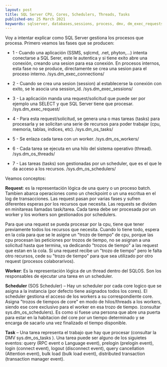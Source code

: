 ```yaml
---
layout: post
title: SQL Server CPU, Cores, Schedulers, Threads, Tasks
published-on: 25 March 2021
keywords: sqlserver, databases,sessions, process, dmv, dm_exec_requests, dm_exec_connections, dm_exec_sessions, CPU, Cores, Schedulers, Threads, Tasks 
---
```


Voy a intentar explicar como SQL Server gestiona los procesos que procesa. Primero veamos las fases que se producen:

- 1 - Cuando una aplicación (SSMS, sqlcmd, .net, phyton,...) intenta conectarse a SQL Serer, este le autentica y si tiene exito abre una conexión, creando una sesion para esa conexión. En procesos internos, esta fase no se produce, directamente se crea una sesion para el proceso interno.
/sys.dm_exec_connections/

- 2 - Cuando se crea una sesion (session) al establecerse la conexión con exito, se le asocia una session_id.
/sys.dm_exec_sessions/

- 3 - La aplicación manda una request/solicitud que puede ser por ejemplo una SELECT y que SQL Server tiene que procesar.
/sys.dm_exec_request/

- 4 - Para esta request/solicitud, se genera una o mas tareas (tasks) para procesarla y se solicitan una serie de recursos para poder trabajar (cpu, memoria, tablas, indices, etc).
/sys.dm_os_tasks/

- 5 - Se enlaza cada tarea con un worker.
/sys.dm_os_workers/

- 6 - Cada tarea se ejecuta en una hilo del sistema operativo (thread).
/sys.dm_os_threads/

- 7 - Las tareas (tasks) son gestionadas por un scheduler, que es el que le da acceso a los recursos.
/sys.dm_os_schedulers/


Veamos conceptos:

**Request**: es la representación lógica de una query o un proceso batch. Tambien abarca operaciones como un checkpoint o un una escritua en el log de transacciones.
Las request pasan por varias fases y sufren diferentes esperas por los recursos que necesita. Las requests se dividen en minitareas llamadas task/tarea. Cada tarea debe ser procesada por un worker y los workers son gestionados por schedulers.

Para que una request se pueda procesar por la cpu, tiene que tener previamente todos los recursos que necesita. Cuando lo tiene todo, espera en la cola para que se le asigne un "trozo de tiempo" de cpu, porque las cpu procesan las peticiones por trozos de tiempo, no se asignan a una solicitud hasta que termina, va dedicando "trozos de tiempo" a las request que estan en la cola. Si una request recibe un "trozo de tiempo" pero le falta otro recursos, cede su "trozo de tiempo" para que sea utilizado por otro request (procesos colaborarivos).


**Worker**: Es la representación lógica de un thread dentro del SQLOS. Son los responsables de ejecutar una tarea en un scheduler.

**Scheduler** (SOS Scheduler) – Hay un scheduler por cada core logico que se asigna a la instancia (por defecto tiene asignados todos los cores). El scheduler gestiona el acceso de los workers a su correspondiente core. Asigna "trozos de tiempos de core" en modo de hilos/threads a los workers, siendo ese core exclusivo para el worker en esa trozo de tiempo. (consultar sys.dm_os_schedulers). Es como si fuese una persona que abre una puerta para estar en la habitacion del core por un tiempo determinado y se encarga de sacarlo una vez finalizado el tiempo disponible.

**Task** – Una tarea representa el trabajo que hay que procesar (consultar la DMV sys.dm_os_tasks ). Una tarea puede ser alguno de los siguietes eventos: query (RPC event o Language event),  prelogin (prelogin event),   login (connect event),  logout  (disconnect event), query cancellation (Attention event), bulk load (bulk load event), distributed transaction (transaction manager event). 


